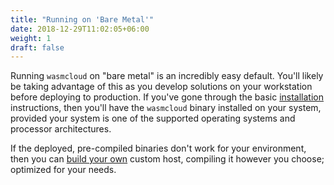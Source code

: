 ```yaml
---
title: "Running on 'Bare Metal'"
date: 2018-12-29T11:02:05+06:00
weight: 1
draft: false
---
```


Running `wasmcloud` on "bare metal" is an incredibly easy default. You'll likely be taking advantage of this as you develop solutions on your workstation before deploying to production. If you've gone through the basic [installation](overview/installation/) instructions, then you'll have the `wasmcloud` binary installed on your system, provided your system is one of the supported operating systems and processor architectures.

If the deployed, pre-compiled binaries don't work for your environment, then you can [build your own](../custom-host) custom host, compiling it however you choose; optimized for your needs.

